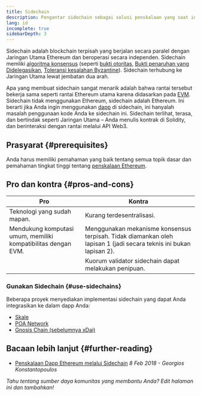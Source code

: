 ```yaml
---
title: Sidechain
description: Pengantar sidechain sebagai solusi penskalaan yang saat ini digunakan oleh komunitas Ethereum.
lang: id
incomplete: true
sidebarDepth: 3
---
```


Sidechain adalah blockchain terpisah yang berjalan secara paralel dengan Jaringan Utama Ethereum dan beroperasi secara independen. Sidechain memliki [algoritma konsensus](/developers/docs/consensus-mechanisms/) (seperti [bukti otoritas](https://wikipedia.org/wiki/Proof_of_authority), [Bukti penaruhan yang Didelegasikan](https://en.bitcoinwiki.org/wiki/DPoS), [Toleransi kesalahan Byzantine](https://decrypt.co/resources/byzantine-fault-tolerance-what-is-it-explained)). Sidechain terhubung ke Jaringan Utama lewat jembatan dua arah.

Apa yang membuat sidechain sangat menarik adalah bahwa rantai tersebut bekerja sama seperti rantai Ethereum utama karena didasarkan pada [EVM](/developers/docs/evm/). Sidechain tidak menggunakan Ethereum, sidechain adalah Ethereum. Ini berarti jika Anda ingin menggunakan [dapp](/developers/docs/dapps/) di sidechain, ini hanyalah masalah penggunaan kode Anda ke sidechain ini. Sidechain terlihat, terasa, dan bertindak seperti Jaringan Utama – Anda menulis kontrak di Solidity, dan berinteraksi dengan rantai melalui API Web3.

## Prasyarat \{#prerequisites}

Anda harus memiliki pemahaman yang baik tentang semua topik dasar dan pemahaman tingkat tinggi tentang [penskalaan Ethereum](/developers/docs/scaling/).

## Pro dan kontra \{#pros-and-cons}

| Pro                                                           | Kontra                                                                                                             |
| ------------------------------------------------------------- | ------------------------------------------------------------------------------------------------------------------ |
| Teknologi yang sudah mapan.                                   | Kurang terdesentralisasi.                                                                                          |
| Mendukung komputasi umum, memiliki kompatibilitas dengan EVM. | Menggunakan mekanisme konsensus terpisah. Tidak diamankan oleh lapisan 1 (jadi secara teknis ini bukan lapisan 2). |
|                                                               | Kuorum validator sidechain dapat melakukan penipuan.                                                               |

### Gunakan Sidechain \{#use-sidechains}

Beberapa proyek menyediakan implementasi sidechain yang dapat Anda integrasikan ke dalam dapp Anda:

- [Skale](https://skale.network/)
- [POA Network](https://www.poa.network/)
- [Gnosis Chain (sebelumnya xDai)](https://www.xdaichain.com/)

## Bacaan lebih lanjut \{#further-reading}

- [Penskalaan Dapp Ethereum melalui Sidechain](https://medium.com/loom-network/dappchains-scaling-ethereum-dapps-through-sidechains-f99e51fff447) _8 Feb 2018 - Georgios Konstantopoulos_

_Tahu tentang sumber daya komunitas yang membantu Anda? Edit halaman ini dan tambahkan!_
